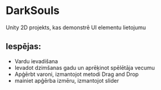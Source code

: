 # DarkSouls
Unity 2D projekts, kas demonstrē UI elementu lietojumu
## Iespējas:
- Vardu ievadišana
- Ievadot dzimšanas gadu un aprēķinot spēlētāja vecumu
- Apģērbt varoni, izmantojot metodi Drag and Drop
- mainiet apģērba izmēru, izmantojot slider
